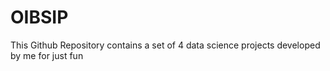 # OIBSIP
This Github Repository contains a set of 4 data science projects developed by me for just fun 
